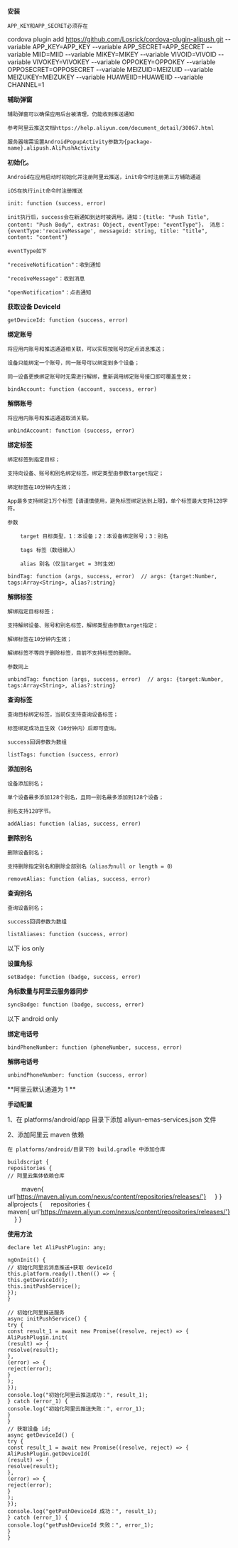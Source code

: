 **安装**

`APP_KEY和APP_SECRET必须存在`

cordova plugin add https://github.com/Losrick/cordova-plugin-alipush.git --variable APP_KEY=APP_KEY --variable APP_SECRET=APP_SECRET --variable MIID=MIID --variable MIKEY=MIKEY --variable VIVOID=VIVOID --variable VIVOKEY=VIVOKEY --variable OPPOKEY=OPPOKEY --variable OPPOSECRET=OPPOSECRET --variable MEIZUID=MEIZUID --variable MEIZUKEY=MEIZUKEY --variable HUAWEIID=HUAWEIID --variable CHANNEL=1

**辅助弹窗**

    辅助弹窗可以确保应用后台被清理，仍能收到推送通知

    参考阿里云推送文档https://help.aliyun.com/document_detail/30067.html

    服务器端需设置AndroidPopupActivity参数为{package-name}.alipush.AliPushActivity

**初始化。**

    Android在应用启动时初始化并注册阿里云推送，init命令时注册第三方辅助通道

    iOS在执行init命令时注册推送

    init: function (success, error)

    init执行后，success会在新通知到达时被调用，通知：{title: "Push Title", content: "Push Body", extras: Object, eventType: "eventType"}， 消息：{eventType:'receiveMessage', messageid: string, title: "title", content: "content"}

    eventType如下

    "receiveNotification"：收到通知

    "receiveMessage"：收到消息

    "openNotification"：点击通知

**获取设备 DeviceId**

    getDeviceId: function (success, error)

**绑定账号**

    将应用内账号和推送通道相关联，可以实现按账号的定点消息推送；

    设备只能绑定一个账号，同一账号可以绑定到多个设备；

    同一设备更换绑定账号时无需进行解绑，重新调用绑定账号接口即可覆盖生效；

    bindAccount: function (account, success, error)

**解绑账号**

    将应用内账号和推送通道取消关联。

    unbindAccount: function (success, error)

**绑定标签**

    绑定标签到指定目标；

    支持向设备、账号和别名绑定标签，绑定类型由参数target指定；

    绑定标签在10分钟内生效；

    App最多支持绑定1万个标签【请谨慎使用，避免标签绑定达到上限】，单个标签最大支持128字符。

    参数

        target 目标类型，1：本设备；2：本设备绑定账号；3：别名

        tags 标签（数组输入）

        alias 别名（仅当target = 3时生效）

    bindTag: function (args, success, error)  // args: {target:Number, tags:Array<String>, alias?:string}

**解绑标签**

    解绑指定目标标签；

    支持解绑设备、账号和别名标签，解绑类型由参数target指定；

    解绑标签在10分钟内生效；

    解绑标签不等同于删除标签，目前不支持标签的删除。

    参数同上

    unbindTag: function (args, success, error)  // args: {target:Number, tags:Array<String>, alias?:string}

**查询标签**

    查询目标绑定标签，当前仅支持查询设备标签；

    标签绑定成功且生效（10分钟内）后即可查询。

    success回调参数为数组

    listTags: function (success, error)

**添加别名**

    设备添加别名；

    单个设备最多添加128个别名，且同一别名最多添加到128个设备；

    别名支持128字节。

    addAlias: function (alias, success, error)

**删除别名**

    删除设备别名；

    支持删除指定别名和删除全部别名（alias为null or length = 0）

    removeAlias: function (alias, success, error)

**查询别名**

    查询设备别名；

    success回调参数为数组

    listAliases: function (success, error)

以下 ios only

**设置角标**

    setBadge: function (badge, success, error)

**角标数量与阿里云服务器同步**

    syncBadge: function (badge, success, error)

以下 android only

**绑定电话号**

    bindPhoneNumber: function (phoneNumber, success, error)

**解绑电话号**

    unbindPhoneNumber: function (success, error)

**阿里云默认通道为 1 **

**手动配置**

1、在 platforms/android/app 目录下添加 aliyun-emas-services.json 文件

2、添加阿里云 maven 依赖

    在 platforms/android/目录下的 build.gradle 中添加仓库
    
    buildscript {
    repositories {
    // 阿里云集体依赖仓库
            maven{ url'https://maven.aliyun.com/nexus/content/repositories/releases/'}
        }
    }
    allprojects {
        repositories {
            maven{ url'https://maven.aliyun.com/nexus/content/repositories/releases/'}
        }
    }

**使用方法**

    declare let AliPushPlugin: any;

    ngOnInit() {
    // 初始化阿里云消息推送+获取 deviceId
    this.platform.ready().then(() => {
    this.getDeviceId();
    this.initPushService();
    });
    }

    // 初始化阿里推送服务
    async initPushService() {
    try {
    const result_1 = await new Promise((resolve, reject) => {
    AliPushPlugin.init(
    (result) => {
    resolve(result);
    },
    (error) => {
    reject(error);
    }
    );
    });
    console.log("初始化阿里云推送成功：", result_1);
    } catch (error_1) {
    console.log("初始化阿里云推送失败：", error_1);
    }
    }
    // 获取设备 id;
    async getDeviceId() {
    try {
    const result_1 = await new Promise((resolve, reject) => {
    AliPushPlugin.getDeviceId(
    (result) => {
    resolve(result);
    },
    (error) => {
    reject(error);
    }
    );
    });
    console.log("getPushDeviceId 成功：", result_1);
    } catch (error_1) {
    console.log("getPushDeviceId 失败：", error_1);
    }
    }

